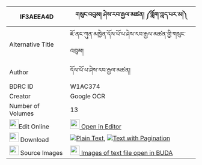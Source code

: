 |IF3AEEA4D|གསུང་འབུམ། ཤེས་རབ་རྒྱལ་མཚན། ༼གློག་ཀླད་པར་མ།༽ 
| --- | --- 
|Alternative Title |ཇོ་ནང་ཀུན་མཁྱེན་དོལ་པོ་པ་ཤེས་རབ་རྒྱལ་མཚན་གྱི་གསུང་འབུམ།
|Author| དོལ་པོ་པ་ཤེས་རབ་རྒྱལ་མཚན།
|BDRC ID | W1AC374
|Creator | Google OCR
|Number of Volumes| 13
|<img width="25" src="https://img.icons8.com/color/25/000000/edit-property.png">Edit Online| [<img width="25" src="https://avatars.githubusercontent.com/u/45091458?s=200&v=4"> Open in Editor](http://editor.openpecha.org/IF3AEEA4D)
|<img width="25" src="https://img.icons8.com/fluent/48/000000/download-2.png"/>  Download | [![](https://img.icons8.com/color/20/000000/txt.png)Plain Text](https://github.com/Openpecha/IF3AEEA4D/releases/download/v1/sungbum_sherab_gyaltsen_lok_le_plain_IF3AEEA4D.zip), [![](https://img.icons8.com/color/20/000000/txt.png)Text with Pagination](https://github.com/Openpecha/IF3AEEA4D/releases/download/v1/sungbum_sherab_gyaltsen_lok_le_pages_IF3AEEA4D.zip)
|<img width="25" src="https://img.icons8.com/plasticine/100/000000/pictures-folder.png"/>  Source Images | [<img width="25" src="https://library.bdrc.io/icons/BUDA-small.svg"> Images of text file open in BUDA](https://library.bdrc.io/show/bdr:W1AC374)